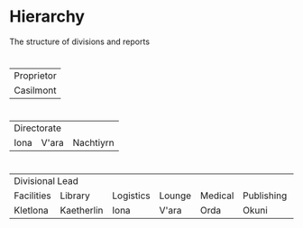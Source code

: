 <div id="title">
  <h1>Hierarchy</h1>
  <p>The structure of divisions and reports</p>
</div>

<table id="prop">
  <tr>
    <h1><td>Proprietor</td></h1>
  </tr>
  <tr>
    <td>Casilmont</td>
  </tr>
</table>



<table id="director">
  <tr>
    <h1><td colspan="3">Directorate</td></h1>
  </tr>
  <tr>
    <td>Iona</td>
    <td>V'ara</td>
    <td>Nachtiyrn</td>
  </tr>
</table>



<table id="director">
  <tr>
    <h1><td colspan="7">Divisional Lead</td></h1>
  </tr>
  <tr>
    <h2><td>Facilities</td></h2>
    <h2><td>Library</td></h2>
    <h2><td>Logistics</td></h2>
    <h2><td>Lounge</td></h2>
    <h2><td>Medical</td></h2>
    <h2><td>Publishing</td></h2>
    <h2><td>Security</td></h2>
  </tr>
  <tr>
    <td>Kletlona</td>
    <td>Kaetherlin</td>
    <td>Iona</td>
    <td>V'ara</td>
    <td>Orda</td>
    <td>Okuni</td>
    <td>Claire</td>
  </tr>
</table>
